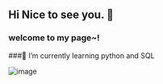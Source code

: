 ## Hi Nice to see you. 👋
### welcome to my page~! 
###🌱 I’m currently learning python and SQL

![image](https://user-images.githubusercontent.com/128015930/225564933-fcf9bacd-9746-433c-9f70-66e792b3a776.png)



<!--
**embertonsony/embertonsony** is a ✨ _special_ ✨ repository because its `README.md` (this file) appears on your GitHub profile.

Here are some ideas to get you started:

- 🔭 I’m currently working on ...
- 🌱 I’m currently learning ...
- 👯 I’m looking to collaborate on ...
- 🤔 I’m looking for help with ...
- 💬 Ask me about ...
- 📫 How to reach me: ...
- 😄 Pronouns: ...
- ⚡ Fun fact: ...
-->
